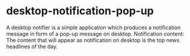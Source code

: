 # desktop-notification-pop-up
A desktop notifier is a simple application which produces a notification message in form of a pop-up message on desktop. Notification content: The content that will appear as notification on desktop is the top news headlines of the day.
